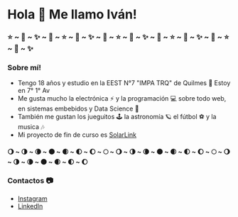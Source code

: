 # Hola 👋 Me llamo Iván!

### ⭐ ~ 🌟 ~ ✨ ~ 🌟 ~ ⭐ ~ 🌟 ~ ✨ ~ 🌟 ~ ⭐ ~ 🌟 ~ ✨ ~ 🌟 ~ ⭐ ~ 🌟 ~ ✨ ~ 🌟 ~ ⭐ ~ 🌟 ~ ✨
### Sobre mí!
- Tengo 18 años y estudio en la EEST N°7 "IMPA TRQ" de Quilmes 🔧 Estoy en 7° 1° Av<br>
- Me gusta mucho la electrónica ⚡ y la programación 💻 sobre todo web, en sistemas embebidos y Data Science 🔬<br>
- También me gustan los jueguitos 🕹 la astronomía 🪐 el fútbol ⚽ y la musica 🎶<br>
- Mi proyecto de fin de curso es [SolarLink](https://github.com/solarlink-ar/solarlink)<br>

#### 🌖 ~ 🌗 ~ 🌘 ~ 🌑 ~ 🌒 ~ 🌓 ~ 🌔 ~ 🌕 ~ 🌖 ~ 🌗 ~ 🌘 ~ 🌑 ~ 🌒 ~ 🌓 ~ 🌔 ~ 🌕 ~ 🌖 ~ 🌗 ~ 🌘 ~ 🌑 ~ 🌒 ~ 🌓 ~ 🌔

### Contactos 📷
- [Instagram](https://www.instagram.com/ivancenyko/)
- [LinkedIn](https://www.linkedin.com/in/ivan-cenyko/)
